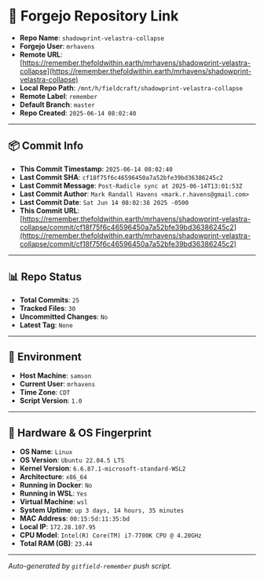 # 🔗 Forgejo Repository Link

- **Repo Name**: `shadowprint-velastra-collapse`
- **Forgejo User**: `mrhavens`
- **Remote URL**: [https://remember.thefoldwithin.earth/mrhavens/shadowprint-velastra-collapse](https://remember.thefoldwithin.earth/mrhavens/shadowprint-velastra-collapse)
- **Local Repo Path**: `/mnt/h/fieldcraft/shadowprint-velastra-collapse`
- **Remote Label**: `remember`
- **Default Branch**: `master`
- **Repo Created**: `2025-06-14 08:02:40`

---

## 📦 Commit Info

- **This Commit Timestamp**: `2025-06-14 08:02:40`
- **Last Commit SHA**: `cf18f75f6c46596450a7a52bfe39bd36386245c2`
- **Last Commit Message**: `Post-Radicle sync at 2025-06-14T13:01:53Z`
- **Last Commit Author**: `Mark Randall Havens <mark.r.havens@gmail.com>`
- **Last Commit Date**: `Sat Jun 14 08:02:38 2025 -0500`
- **This Commit URL**: [https://remember.thefoldwithin.earth/mrhavens/shadowprint-velastra-collapse/commit/cf18f75f6c46596450a7a52bfe39bd36386245c2](https://remember.thefoldwithin.earth/mrhavens/shadowprint-velastra-collapse/commit/cf18f75f6c46596450a7a52bfe39bd36386245c2)

---

## 📊 Repo Status

- **Total Commits**: `25`
- **Tracked Files**: `30`
- **Uncommitted Changes**: `No`
- **Latest Tag**: `None`

---

## 🧭 Environment

- **Host Machine**: `samson`
- **Current User**: `mrhavens`
- **Time Zone**: `CDT`
- **Script Version**: `1.0`

---

## 🧬 Hardware & OS Fingerprint

- **OS Name**: `Linux`
- **OS Version**: `Ubuntu 22.04.5 LTS`
- **Kernel Version**: `6.6.87.1-microsoft-standard-WSL2`
- **Architecture**: `x86_64`
- **Running in Docker**: `No`
- **Running in WSL**: `Yes`
- **Virtual Machine**: `wsl`
- **System Uptime**: `up 3 days, 14 hours, 35 minutes`
- **MAC Address**: `00:15:5d:11:35:bd`
- **Local IP**: `172.28.107.95`
- **CPU Model**: `Intel(R) Core(TM) i7-7700K CPU @ 4.20GHz`
- **Total RAM (GB)**: `23.44`

---

_Auto-generated by `gitfield-remember` push script._

